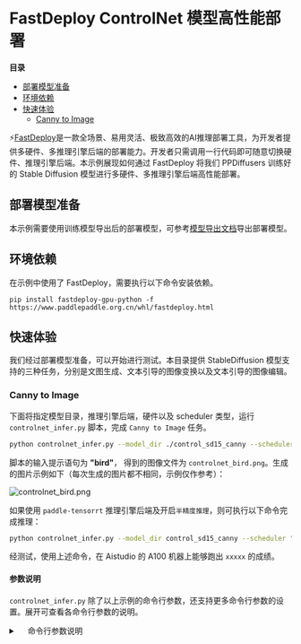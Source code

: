 # FastDeploy ControlNet 模型高性能部署

 **目录**
   * [部署模型准备](#部署模型准备)
   * [环境依赖](#环境依赖)
   * [快速体验](#快速体验)
       * [Canny to Image](#Canny-to-Image)


⚡️[FastDeploy](https://github.com/PaddlePaddle/FastDeploy)是一款全场景、易用灵活、极致高效的AI推理部署工具，为开发者提供多硬件、多推理引擎后端的部署能力。开发者只需调用一行代码即可随意切换硬件、推理引擎后端。本示例展现如何通过 FastDeploy 将我们 PPDiffusers 训练好的 Stable Diffusion 模型进行多硬件、多推理引擎后端高性能部署。

<a name="部署模型准备"></a>

## 部署模型准备

本示例需要使用训练模型导出后的部署模型，可参考[模型导出文档](https://github.com/PaddlePaddle/PaddleNLP/blob/develop/ppdiffusers/deploy/controlnet/export.md)导出部署模型。

<a name="环境依赖"></a>

## 环境依赖

在示例中使用了 FastDeploy，需要执行以下命令安装依赖。

```shell
pip install fastdeploy-gpu-python -f https://www.paddlepaddle.org.cn/whl/fastdeploy.html
```

<a name="快速体验"></a>

## 快速体验

我们经过部署模型准备，可以开始进行测试。本目录提供 StableDiffusion 模型支持的三种任务，分别是文图生成、文本引导的图像变换以及文本引导的图像编辑。

<a name="Canny to Image"></a>

### Canny to Image


下面将指定模型目录，推理引擎后端，硬件以及 scheduler 类型，运行 `controlnet_infer.py` 脚本，完成 `Canny to Image` 任务。

```sh
python controlnet_infer.py --model_dir ./control_sd15_canny --scheduler "pndm" --backend paddle
```

脚本的输入提示语句为 **"bird"**， 得到的图像文件为 `controlnet_bird.png`。生成的图片示例如下（每次生成的图片都不相同，示例仅作参考）：

![controlnet_bird.png](https://user-images.githubusercontent.com/10826371/200261112-68e53389-e0a0-42d1-8c3a-f35faa6627d7.png)

如果使用 `paddle-tensorrt` 推理引擎后端及开启`半精度推理`，则可执行以下命令完成推理：

```sh
python controlnet_infer.py --model_dir control_sd15_canny --scheduler "euler_ancestral" --backend paddle-tensorrt --device gpu --benchmark_steps 10 --use_fp16 True
```

经测试，使用上述命令，在 Aistudio 的 A100 机器上能够跑出 `xxxxx` 的成绩。

#### 参数说明

`controlnet_infer.py` 除了以上示例的命令行参数，还支持更多命令行参数的设置。展开可查看各命令行参数的说明。

<details><summary>&emsp; 命令行参数说明 </summary>

| 参数 |参数说明 |
|----------|--------------|
| --model_dir | 导出后模型的目录。 |
| --model_format | 模型格式。默认为 `'paddle'`，可选列表：`['paddle', 'onnx']`。 |
| --backend | 推理引擎后端。默认为 `paddle`，可选列表：`['onnx_runtime', 'paddle', 'paddlelite', 'paddle_tensorrt']`，当模型格式为 `onnx` 时，可选列表为 `['onnx_runtime']`。 |
| --device | 运行设备。默认为 `cpu`，可选列表：`['cpu', 'gpu', 'huawei_ascend_npu', 'kunlunxin_xpu']`。 |
| --scheduler | ControlNet 模型的 scheduler。默认为 `'euler_ancestral'`。可选列表：`['pndm', 'euler_ancestral']`。|
| --unet_model_prefix | UNet 模型前缀。默认为 `unet`。 |
| --vae_model_prefix | VAE 模型前缀。默认为 `vae_decoder`。 |
| --text_encoder_model_prefix | TextEncoder 模型前缀。默认为 `text_encoder`。 |
| --inference_steps | UNet 模型运行的次数，默认为 50。 |
| --image_path | 生成图片的路径。默认为 `controlnet_bird.png`。  |
| --device_id | gpu 设备的 id。若 `device_id` 为-1，视为使用 cpu 推理。 |
| --use_fp16 | 是否使用 fp16 精度。默认为 `False`。使用 tensorrt 或者 paddle-tensorrt 后端时可以设为 `True` 开启。 |

</details>

